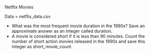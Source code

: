 Netflix Movies

Data = netflix_data.csv

* What was the most frequent movie duration in the 1990s? Save an approximate answer as an integer called duration.
* A movie is considered short if it is less than 90 minutes. Count the number of short action movies released in the 1990s and save this integer as short_movie_count.
